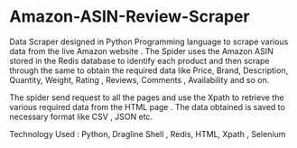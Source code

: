 # Amazon-ASIN-Review-Scraper
Data Scraper designed in Python Programming language to scrape various data from the live Amazon website .  The Spider uses the Amazon ASIN stored in the Redis database to identify each product and then scrape through the same to obtain the required data like Price, Brand, Description, Quantity, Weight, Rating ,  Reviews, Comments , Availability and so on. 

The spider send request to all the pages and use the Xpath to retrieve the various required data from the HTML page . The data obtained is saved to necessary format like CSV ,  JSON etc. 

Technology Used : Python, Dragline Shell , Redis, HTML,  Xpath , Selenium
